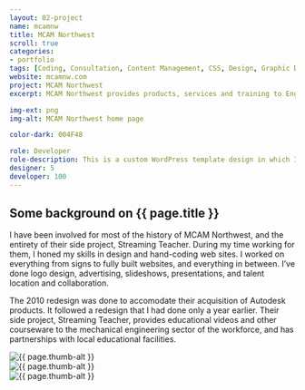 ```yaml
---
layout: 02-project
name: mcamnw
title: MCAM Northwest
scroll: true
categories:
- portfolio
tags: [Coding, Consultation, Content Management, CSS, Design, Graphic Design, HTML, Logo design, jQuery, PHP, Project Management, Web Design, Wordpress]
website: mcamnw.com
project: MCAM Northwest
excerpt: MCAM Northwest provides products, services and training to Engineers, Designers and Machinists in the manufacturing industries. From concept to production, MCAM Northwest can provide you with a total Digital Prototyping Solution with Autodesk and Mastercam products.

img-ext: png
img-alt: MCAM Northwest home page

color-dark: 004F48

role: Developer
role-description: This is a custom WordPress template design in which I collaborated with designer, <a href="http://www.linkedin.com/pub/valerie-malcolm/20/991/2b4" role="link">Valerie Malcolm</a>. Valerie designed the look and feel of the site and I built the WordPress template.
designer: 5
developer: 100
---
```


<section class="block--bottom block--well">
  <h2 class="title--section">Some background on {{ page.title }}</h2>
  <div class="row row--two">
    <div class="group group--one--gutter">
      <p>I have been involved for most of the history of MCAM Northwest, and the entirety of their side project, Streaming Teacher. During my time working for them, I honed my skills in design and hand-coding web sites. I worked on everything from signs to fully built websites, and everything in between. I’ve done logo design, advertising, slideshows, presentations, and talent location and collaboration.</p>
    </div>
    <div class="group group--one--gutter">
      <p>The 2010 redesign was done to accomodate their acquisition of Autodesk products. It followed a redesign that I had done only a year earlier. Their side project, Streaming Teacher, provides educational videos and other courseware to the mechanical engineering sector of the workforce, and has partnerships with local educational facilities.</p>
    </div>
  </div>
</section>

<div class="row row--three thumbs block--large">
  <div class="group group--one--gutter thumb">
    <div class="item">
        <img src="/images/portfolio/{{ page.name }}/{{ page.name }}-01.{{ page.img-ext }}" alt="{{ page.thumb-alt }}" class="item-image">
      </div>
  </div>
  <div class="group group--one--gutter thumb">
    <div class="item">
        <img src="/images/portfolio/{{ page.name }}/{{ page.name }}-02.{{ page.img-ext }}" alt="{{ page.thumb-alt }}" class="item-image">
      </div>
  </div>
  <div class="group group--one--gutter thumb">
    <div class="item">
        <img src="/images/portfolio/{{ page.name }}/{{ page.name }}-03.{{ page.img-ext }}" alt="{{ page.thumb-alt }}" class="item-image">
    </div>
  </div>
</div>

